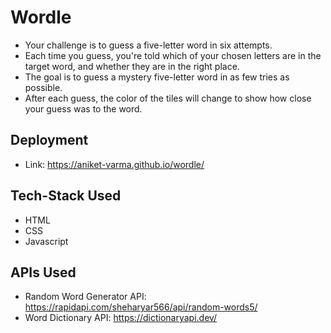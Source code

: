 # Wordle

  - Your challenge is to guess a five-letter word in six attempts. 
  - Each time you guess, you're told which of your chosen letters are in the target word, and whether they are in the right place.
  - The goal is to guess a mystery five-letter word in as few tries as possible. 
  - After each guess, the color of the tiles will change to show how close your guess was to the word.

## Deployment

- Link: https://aniket-varma.github.io/wordle/

## Tech-Stack Used

- HTML
- CSS
- Javascript

## APIs Used

- Random Word Generator API: https://rapidapi.com/sheharyar566/api/random-words5/
- Word Dictionary API: https://dictionaryapi.dev/

